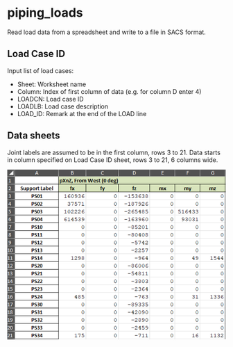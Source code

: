 # piping_loads
Read load data from a spreadsheet and write to a file in SACS format.

## Load Case ID
Input list of load cases:

 - Sheet: Worksheet name
 - Column: Index of first column of data (e.g. for column D enter 4)
 - LOADCN: Load case ID
 - LOADLB: Load case description
 - LOAD_ID: Remark at the end of the LOAD line

## Data sheets
Joint labels are assumed to be in the first column, rows 3 to 21.
Data starts in column specified on Load Case ID sheet, rows 3 to 21, 6 columns wide.

![alt](img/fig1.png)
